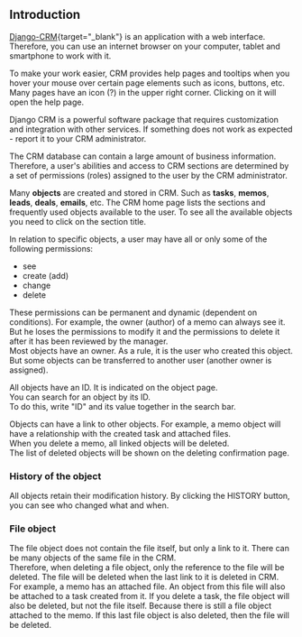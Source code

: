 ## Introduction

[Django-CRM](https://github.com/DjangoCRM/django-crm/){target="_blank"} is an application with a web interface. Therefore, you can use an internet browser on your computer, tablet and smartphone to work with it.

To make your work easier, CRM provides help pages and tooltips when you hover your mouse over certain page elements such as icons, buttons, etc.  
Many pages have an icon (?)  in the upper right corner. Clicking on it will open the help page.

Django CRM is a powerful software package that requires customization and integration with other services. If something does not work as expected - report it to your CRM administrator.

The CRM database can contain a large amount of business information.
Therefore, a user's abilities and access to CRM sections are determined by a set of permissions (roles) assigned to the user by the CRM administrator.

Many **objects** are created and stored in CRM. Such as **tasks**, **memos**, **leads**, **deals**, **emails**, etc.
The CRM home page lists the sections and frequently used objects available to the user. To see all the available objects you need to click on the section title.

In relation to specific objects, a user may have all or only some of the following permissions:

- see
- create (add)
- change
- delete

These permissions can be permanent and dynamic (dependent on conditions).
For example, the owner (author) of a memo can always see it.  
But he loses the permissions to modify it and the permissions to delete it after it has been reviewed by the manager.  
Most objects have an owner. As a rule, it is the user who created this object. But some objects can be transferred to another user (another owner is assigned).

All objects have an ID. It is indicated on the object page.  
You can search for an object by its ID.  
To do this, write "ID" and its value together in the search bar.

Objects can have a link to other objects. For example, a memo object will have a relationship with the created task and attached files.  
When you delete a memo, all linked objects will be deleted.  
The list of deleted objects will be shown on the deleting confirmation page.

### History of the object

All objects retain their modification history. By clicking the HISTORY button, you can see who changed what and when.

### File object

The file object does not contain the file itself, but only a link to it. There can be many objects of the same file in the CRM.  
Therefore, when deleting a file object, only the reference to the file will be deleted.
The file will be deleted when the last link to it is deleted in CRM.  
For example, a memo has an attached file. An object from this file will also be attached to a task created from it. If you delete a task, the file object will also be deleted, but not the file itself. Because there is still a file object attached to the memo. If this last file object is also deleted, then the file will be deleted.

